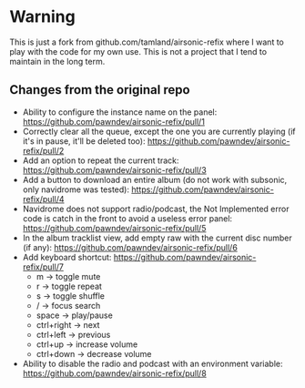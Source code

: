 # Warning

This is just a fork from github.com/tamland/airsonic-refix where I want to play with the code for my own use.
This is not a project that I tend to maintain in the long term.

## Changes from the original repo

- Ability to configure the instance name on the panel: https://github.com/pawndev/airsonic-refix/pull/1
- Correctly clear all the queue, except the one you are currently playing (if it's in pause, it'll be deleted too): https://github.com/pawndev/airsonic-refix/pull/2
- Add an option to repeat the current track: https://github.com/pawndev/airsonic-refix/pull/3
- Add a button to download an entire album (do not work with subsonic, only navidrome was tested): https://github.com/pawndev/airsonic-refix/pull/4
- Navidrome does not support radio/podcast, the Not Implemented error code is catch in the front to avoid a useless error panel: https://github.com/pawndev/airsonic-refix/pull/5
- In the album tracklist view, add empty raw with the current disc number (if any): https://github.com/pawndev/airsonic-refix/pull/6
- Add keyboard shortcut: https://github.com/pawndev/airsonic-refix/pull/7
    * m -> toggle mute
    * r -> toggle repeat
    * s -> toggle shuffle
    * / -> focus search
    * space -> play/pause
    * ctrl+right -> next
    * ctrl+left  -> previous
    * ctrl+up    -> increase volume
    * ctrl+down  -> decrease volume
- Ability to disable the radio and podcast with an environment variable: https://github.com/pawndev/airsonic-refix/pull/8
